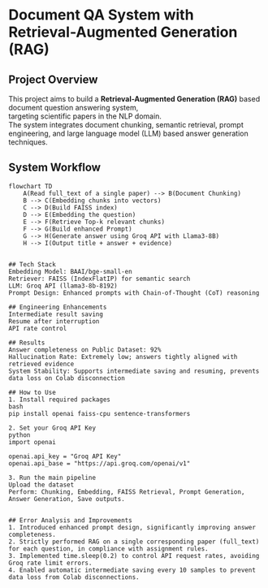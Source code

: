 
# Document QA System with Retrieval-Augmented Generation (RAG)

## Project Overview

This project aims to build a **Retrieval-Augmented Generation (RAG)** based document question answering system,  
targeting scientific papers in the NLP domain.  
The system integrates document chunking, semantic retrieval, prompt engineering, and large language model (LLM) based answer generation techniques.


## System Workflow

```mermaid
flowchart TD
    A(Read full_text of a single paper) --> B(Document Chunking)
    B --> C(Embedding chunks into vectors)
    C --> D(Build FAISS index)
    D --> E(Embedding the question)
    E --> F(Retrieve Top-k relevant chunks)
    F --> G(Build enhanced Prompt)
    G --> H(Generate answer using Groq API with Llama3-8B)
    H --> I(Output title + answer + evidence)


## Tech Stack
Embedding Model: BAAI/bge-small-en
Retriever: FAISS (IndexFlatIP) for semantic search
LLM: Groq API (llama3-8b-8192)
Prompt Design: Enhanced prompts with Chain-of-Thought (CoT) reasoning

## Engineering Enhancements
Intermediate result saving
Resume after interruption
API rate control

## Results
Answer completeness on Public Dataset: 92%
Hallucination Rate: Extremely low; answers tightly aligned with retrieved evidence
System Stability: Supports intermediate saving and resuming, prevents data loss on Colab disconnection

## How to Use
1. Install required packages
bash
pip install openai faiss-cpu sentence-transformers

2. Set your Groq API Key
python
import openai

openai.api_key = "Groq API Key"
openai.api_base = "https://api.groq.com/openai/v1"

3. Run the main pipeline
Upload the dataset
Perform: Chunking, Embedding, FAISS Retrieval, Prompt Generation, Answer Generation, Save outputs.


## Error Analysis and Improvements
1. Introduced enhanced prompt design, significantly improving answer completeness.
2. Strictly performed RAG on a single corresponding paper (full_text) for each question, in compliance with assignment rules.
3. Implemented time.sleep(0.2) to control API request rates, avoiding Groq rate limit errors.
4. Enabled automatic intermediate saving every 10 samples to prevent data loss from Colab disconnections. 